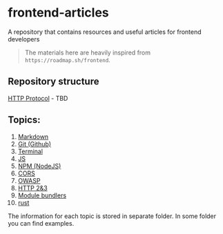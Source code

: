 # frontend-articles
A repository that contains resources and useful articles for frontend developers

> The materials here are heavily inspired from `https://roadmap.sh/frontend`.

## Repository structure

[HTTP Protocol](./articles/http/README.md) - TBD


## Topics:
1. [Markdown](markdown/README.md)
1. [Git (Github)](git/README.md)
1. [Terminal](terminal/README.md)
1. [JS](js/README.md)
1. [NPM (NodeJS)](git/README.md)
1. [CORS](CORS/README.md)
1. [OWASP](OWASP/README.md)
1. [HTTP 2&3](HTTP%202&3/README.md)
1. [Module bundlers](Module%20Bundler/README.md)
1. [rust](rust/README.md)

The information for each topic is stored in separate folder. In some folder you can find examples.
